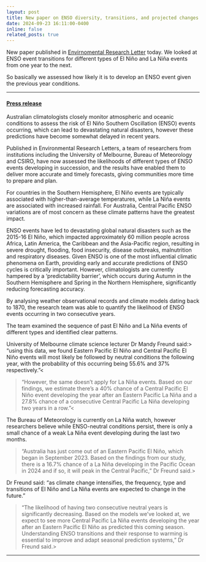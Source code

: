 ```yaml
---
layout: post
title: New paper on ENSO diversity, transitions, and projected changes
date: 2024-09-23 16:11:00-0400
inline: false
related_posts: true
---
```


New paper published in <a href="https://iopscience.iop.org/article/10.1088/1748-9326/ad78db">Envirnomental Research Letter</a> today. We looked at ENSO event transitions for different types of El Niño and La Niña events from one year to the next. 

So basically we assessed how likely it is to develop an ENSO event given the previous year conditions. 



---


#### <a href="https://www.unimelb.edu.au/newsroom/news/2024/september/more-accurate-and-earlier-el-nino-southern-oscillation-forecasts-developed-by-researchers">Press release</a>


Australian climatologists closely monitor atmospheric and oceanic conditions to assess the risk of El Niño Southern Oscillation (ENSO) events occurring, which can lead to devastating natural disasters, however these predictions have become somewhat delayed in recent years.

Published in Environmental Research Letters, a team of researchers from institutions including the University of Melbourne, Bureau of Meteorology and CSIRO, have now assessed the likelihoods of different types of ENSO events developing in succession, and the results have enabled them to deliver more accurate and timely forecasts, giving communities more time to prepare and plan.

For countries in the Southern Hemisphere, El Niño events are typically associated with higher-than-average temperatures, while La Niña events are associated with increased rainfall. For Australia, Central Pacific ENSO variations are of most concern as these climate patterns have the greatest impact.

ENSO events have led to devastating global natural disasters such as the 2015-16 El Niño, which impacted approximately 60 million people across Africa, Latin America, the Caribbean and the Asia-Pacific region, resulting in severe drought, flooding, food insecurity, disease outbreaks, malnutrition and respiratory diseases. Given ENSO is one of the most influential climatic phenomena on Earth, providing early and accurate predictions of ENSO cycles is critically important. However, climatologists are currently hampered by a ‘predictability barrier’, which occurs during Autumn in the Southern Hemisphere and Spring in the Northern Hemisphere, significantly reducing forecasting accuracy.

By analysing weather observational records and climate models dating back to 1870, the research team was able to quantify the likelihood of ENSO events occurring in two consecutive years.

The team examined the sequence of past El Niño and La Niña events of different types and identified clear patterns.

University of Melbourne climate science lecturer Dr Mandy Freund said:> “using this data, we found Eastern Pacific El Niño and Central Pacific El Niño events will most likely be followed by neutral conditions the following year, with the probability of this occurring being 55.6% and 37% respectively.”<

>“However, the same doesn’t apply for La Niña events. Based on our findings, we estimate there’s a 40% chance of a Central Pacific El Niño event developing the year after an Eastern Pacific La Niña and a 27.8% chance of a consecutive Central Pacific La Niña developing two years in a row.”<

The Bureau of Meteorology is currently on La Niña watch, however researchers believe while ENSO-neutral conditions persist, there is only a small chance of a weak La Niña event developing during the last two months.

>“Australia has just come out of an Eastern Pacific El Niño, which began in September 2023. Based on the findings from our study, there is a 16.7% chance of a La Niña developing in the Pacific Ocean in 2024 and if so, it will peak in the Central Pacific,” Dr Freund said.>

Dr Freund said: “as climate change intensifies, the frequency, type and transitions of El Niño and La Niña events are expected to change in the future.”

>“The likelihood of having two consecutive neutral years is significantly decreasing. Based on the models we’ve looked at, we expect to see more Central Pacific La Niña events developing the year after an Eastern Pacific El Niño as predicted this coming season. Understanding ENSO transitions and their response to warming is essential to improve and adapt seasonal prediction systems,” Dr Freund said.>

---
